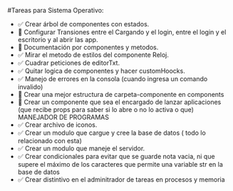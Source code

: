 #Tareas para Sistema Operativo:

- ✅ Crear árbol de componentes con estados.
- 🚫 Configurar Transiones entre el Cargando y el login, entre el login y el escritorio y al abrir las app.
- 🚫 Documentación por componentes y metodos.
- ✅ Mirar el metodo de estilos del componente Reloj.
- ✅ Cuadrar peticiones de editorTxt.
- ✅ Quitar logica de componentes y hacer customHoocks.
- ✅ Manejo de errores en la consola (cuando ingresa un comando invalido)
- 🚫 Crear una mejor estructura de carpeta-componente en components
- 🚫 Crear un componente que sea el encargado de lanzar aplicaciones (que recibe props para saber si lo abre o no lo activa o que) MANEJADOR DE PROGRAMAS
- ✅ Crear archivo de iconos.
- ✅ Crear un modulo que cargue y cree la base de datos ( todo lo relacionado con esta)
- ✅ Crear un modulo que maneje el servidor.
- ✅ Crear condicionales para evitar que se guarde nota vacia, ni que supere el máximo de los caracteres que permite una variable str en la base de datos
- ✅ Crear distintivo en el adminitrador de tareas en procesos y memoria